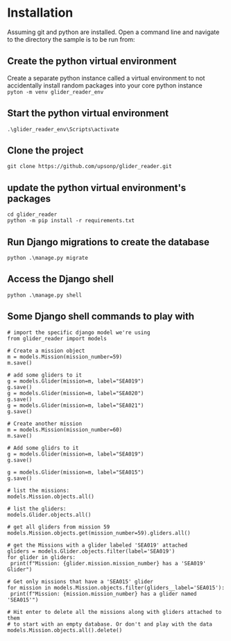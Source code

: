 # Installation
Assuming git and python are installed. Open a command line and navigate to the directory the sample is to be run from:

## Create the python virtual environment
Create a separate python instance called a virtual environment to not accidentally install random packages into your core python instance  
`pyton -m venv glider_reader_env`

## Start the python virtual environment
`.\glider_reader_env\Scripts\activate`

## Clone the project
`git clone https://github.com/upsonp/glider_reader.git`  

## update the python virtual environment's packages
`cd glider_reader`  
`python -m pip install -r requirements.txt`

## Run Django migrations to create the database
`python .\manage.py migrate`

## Access the Django shell
`python .\manage.py shell`

## Some Django shell commands to play with
```
# import the specific django model we're using
from glider_reader import models

# Create a mission object
m = models.Mission(mission_number=59)
m.save()

# add some gliders to it
g = models.Glider(mission=m, label="SEA019")
g.save()
g = models.Glider(mission=m, label="SEA020")
g.save()
g = models.Glider(mission=m, label="SEA021")
g.save()

# Create another mission
m = models.Mission(mission_number=60)
m.save()

# Add some glidrs to it
g = models.Glider(mission=m, label="SEA019")
g.save()

g = models.Glider(mission=m, label="SEA015")
g.save()

# list the missions:
models.Mission.objects.all()

# list the gliders:
models.Glider.objects.all()

# get all gliders from mission 59
models.Mission.objects.get(mission_number=59).gliders.all()

# get the Missions with a glider labeled 'SEA019' attached
gliders = models.Glider.objects.filter(label='SEA019')
for glider in gliders:
 print(f"Mission: {glider.mission.mission_number} has a 'SEA019' Glider")

# Get only missions that have a 'SEA015' glider
for mission in models.Mission.objects.filter(gliders__label='SEA015'):
 print(f"Mission: {mission.mission_number} has a glider named 'SEA015'")

# Hit enter to delete all the missions along with gliders attached to them
# to start with an empty database. Or don't and play with the data
models.Mission.objects.all().delete()

